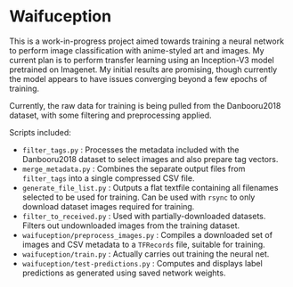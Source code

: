 # Waifuception

This is a work-in-progress project aimed towards training a neural network to perform image classification with anime-styled art and images.
My current plan is to perform transfer learning using an Inception-V3 model pretrained on Imagenet.
My initial results are promising, though currently the model appears to have issues converging beyond a few epochs of training.

Currently, the raw data for training is being pulled from the Danbooru2018 dataset, with some filtering and preprocessing applied.

Scripts included:
 - `filter_tags.py` : Processes the metadata included with the Danbooru2018 dataset to select images and also prepare tag vectors.
 - `merge_metadata.py` : Combines the separate output files from `filter_tags` into a single compressed CSV file.
 - `generate_file_list.py` : Outputs a flat textfile containing all filenames selected to be used for training.
    Can be used with `rsync` to only download dataset images required for training.
 - `filter_to_received.py` : Used with partially-downloaded datasets. Filters out undownloaded images from the training dataset.
 - `waifuception/preprocess_images.py` : Compiles a downloaded set of images and CSV metadata to a `TFRecords` file, suitable for training.
 - `waifuception/train.py` : Actually carries out training the neural net.
 - `waifuception/test-predictions.py` : Computes and displays label predictions as generated using saved network weights.
